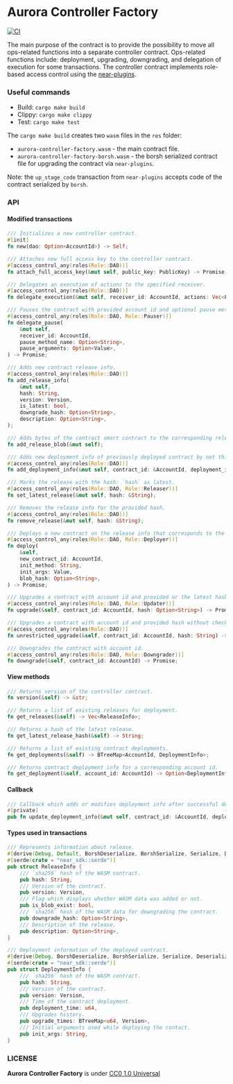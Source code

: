 # Aurora Controller Factory

[![CI](https://github.com/aurora-is-near/aurora-controller-factory/actions/workflows/rust.yml/badge.svg?branch=master)](https://github.com/aurora-is-near/aurora-controller-factory/actions/workflows/rust.yml)

The main purpose of the contract is to provide the possibility to move all ops-related
functions into a separate controller contract. Ops-related functions include: deployment,
upgrading, downgrading, and delegation of execution for some transactions. The controller
contract implements role-based access control using the [near-plugins].

### Useful commands

- Build: `cargo make build`
- Clippy: `cargo make clippy`
- Test: `cargo make test`

The `cargo make build` creates two `wasm` files in the `res` folder:

- `aurora-controller-factory.wasm` - the main contract file.
- `aurora-controller-factory-borsh.wasm` - the borsh serialized contract file for upgrading the contract via
  `near-plugins`.

Note: the `up_stage_code` transaction from `near-plugins` accepts code of the contract serialized by `borsh`.

### API

#### Modified transactions

```rust
/// Initializes a new controller contract.
#[init]
fn new(dao: Option<AccountId>) -> Self;

/// Attaches new full access key to the controller contract.
#[access_control_any(roles(Role::DAO))]
fn attach_full_access_key(&mut self, public_key: PublicKey) -> Promise;

/// Delegates an execution of actions to the specified receiver.
#[access_control_any(roles(Role::DAO))]
fn delegate_execution(&mut self, receiver_id: AccountId, actions: Vec<FunctionCallArgs>) -> Promise;

/// Pauses the contract with provided account id and optional pause method name and pause arguments.
#[access_control_any(roles(Role::DAO, Role::Pauser))]
fn delegate_pause(
    &mut self,
    receiver_id: AccountId,
    pause_method_name: Option<String>,
    pause_arguments: Option<Value>,
) -> Promise;

/// Adds new contract release info.
#[access_control_any(roles(Role::DAO))]
fn add_release_info(
    &mut self,
    hash: String,
    version: Version,
    is_latest: bool,
    downgrade_hash: Option<String>,
    description: Option<String>,
);

/// Adds bytes of the contract smart contract to the corresponding release info.
fn add_release_blob(&mut self);

/// Adds new deployment info of previously deployed contract by not this controller contract.
#[access_control_any(roles(Role::DAO))]
fn add_deployment_info(&mut self, contract_id: &AccountId, deployment_info: &DeploymentInfo);

/// Marks the release with the hash: `hash` as latest.
#[access_control_any(roles(Role::DAO, Role::Releaser))]
fn set_latest_release(&mut self, hash: &String);

/// Removes the release info for the provided hash.
#[access_control_any(roles(Role::DAO))]
fn remove_release(&mut self, hash: &String);

/// Deploys a new contract on the release info that corresponds to the provided hash or the latest.
#[access_control_any(roles(Role::DAO, Role::Deployer))]
fn deploy(
    &self,
    new_contract_id: AccountId,
    init_method: String,
    init_args: Value,
    blob_hash: Option<String>,
) -> Promise;

/// Upgrades a contract with account id and provided or the latest hash.
#[access_control_any(roles(Role::DAO, Role::Updater))]
fn upgrade(&self, contract_id: AccountId, hash: Option<String>) -> Promise;

/// Upgrades a contract with account id and provided hash without checking version.
#[access_control_any(roles(Role::DAO))]
fn unrestricted_upgrade(&self, contract_id: AccountId, hash: String) -> Promise;

/// Downgrades the contract with account id.
#[access_control_any(roles(Role::DAO, Role::Downgrader))]
fn downgrade(&self, contract_id: AccountId) -> Promise;
```

#### View methods

```rust
/// Returns version of the controller contract.
fn version(&self) -> &str;

/// Returns a list of existing releases for deployment.
fn get_releases(&self) -> Vec<ReleaseInfo>;

/// Returns a hash of the latest release.
fn get_latest_release_hash(&self) -> String;

/// Returns a list of existing contract deployments.
fn get_deployments(&self) -> BTreeMap<AccountId, DeploymentInfo>;

/// Returns contract deployment info for a corresponding account id.
fn get_deployment(&self, account_id: AccountId) -> Option<DeploymentInfo>;
```

#### Callback

```rust
/// Callback which adds or modifies deployment info after successful deployment or upgrading of new contract.
#[private]
pub fn update_deployment_info(&mut self, contract_id: &AccountId, deployment_info: &DeploymentInfo);
```

#### Types used in transactions

```rust
/// Represents information about release.
#[derive(Debug, Default, BorshDeserialize, BorshSerialize, Serialize, Deserialize, Eq, PartialEq)]
#[serde(crate = "near_sdk::serde")]
pub struct ReleaseInfo {
    /// `sha256` hash of the WASM contract.
    pub hash: String,
    /// Version of the contract.
    pub version: Version,
    /// Flag which displays whether WASM data was added or not.
    pub is_blob_exist: bool,
    /// `sha256` hash of the WASM data for downgrading the contract.
    pub downgrade_hash: Option<String>,
    /// Description of the release.
    pub description: Option<String>,
}

/// Deployment information of the deployed contract.
#[derive(Debug, BorshDeserialize, BorshSerialize, Serialize, Deserialize)]
#[serde(crate = "near_sdk::serde")]
pub struct DeploymentInfo {
    /// `sha256` hash of the WASM contract.
    pub hash: String,
    /// Version of the contract.
    pub version: Version,
    /// Time of the contract deployment.
    pub deployment_time: u64,
    /// Upgrades history.
    pub upgrade_times: BTreeMap<u64, Version>,
    /// Initial arguments used while deploying the contact.
    pub init_args: String,
}
```

[near-plugins]: https://github.com/aurora-is-near/near-plugins

### LICENSE

**Aurora Controller Factory** is under [CC0 1.0 Universal](LICENSE)

